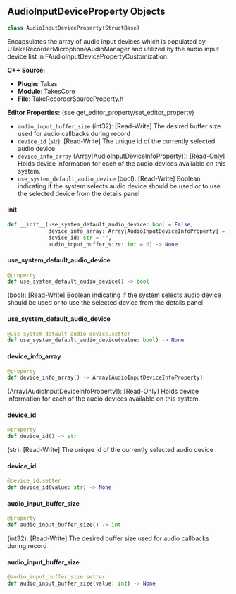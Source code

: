 ## AudioInputDeviceProperty Objects

```python
class AudioInputDeviceProperty(StructBase)
```

Encapsulates the array of audio input devices which is populated by UTakeRecorderMicrophoneAudioManager and
utilized by the audio input device list in FAudioInputDevicePropertyCustomization.

**C++ Source:**

- **Plugin**: Takes
- **Module**: TakesCore
- **File**: TakeRecorderSourceProperty.h

**Editor Properties:** (see get_editor_property/set_editor_property)

- ``audio_input_buffer_size`` (int32):  [Read-Write] The desired buffer size used for audio callbacks during record
- ``device_id`` (str):  [Read-Write] The unique id of the currently selected audio device
- ``device_info_array`` (Array[AudioInputDeviceInfoProperty]):  [Read-Only] Holds device information for each of the audio devices available on this system.
- ``use_system_default_audio_device`` (bool):  [Read-Write] Boolean indicating if the system selects audio device should be used or to use the selected device from the details panel

<a id="unreal.AudioInputDeviceProperty.__init__"></a>

#### __init__

```python
def __init__(use_system_default_audio_device: bool = False,
             device_info_array: Array[AudioInputDeviceInfoProperty] = [],
             device_id: str = "",
             audio_input_buffer_size: int = 0) -> None
```

<a id="unreal.AudioInputDeviceProperty.use_system_default_audio_device"></a>

#### use_system_default_audio_device

```python
@property
def use_system_default_audio_device() -> bool
```

(bool):  [Read-Write] Boolean indicating if the system selects audio device should be used or to use the selected device from the details panel

<a id="unreal.AudioInputDeviceProperty.use_system_default_audio_device"></a>

#### use_system_default_audio_device

```python
@use_system_default_audio_device.setter
def use_system_default_audio_device(value: bool) -> None
```

<a id="unreal.AudioInputDeviceProperty.device_info_array"></a>

#### device_info_array

```python
@property
def device_info_array() -> Array[AudioInputDeviceInfoProperty]
```

(Array[AudioInputDeviceInfoProperty]):  [Read-Only] Holds device information for each of the audio devices available on this system.

<a id="unreal.AudioInputDeviceProperty.device_id"></a>

#### device_id

```python
@property
def device_id() -> str
```

(str):  [Read-Write] The unique id of the currently selected audio device

<a id="unreal.AudioInputDeviceProperty.device_id"></a>

#### device_id

```python
@device_id.setter
def device_id(value: str) -> None
```

<a id="unreal.AudioInputDeviceProperty.audio_input_buffer_size"></a>

#### audio_input_buffer_size

```python
@property
def audio_input_buffer_size() -> int
```

(int32):  [Read-Write] The desired buffer size used for audio callbacks during record

<a id="unreal.AudioInputDeviceProperty.audio_input_buffer_size"></a>

#### audio_input_buffer_size

```python
@audio_input_buffer_size.setter
def audio_input_buffer_size(value: int) -> None
```

<a id="unreal.AudioInputDeviceChannelProperty"></a>